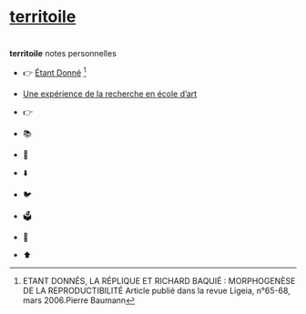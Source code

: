 # [territoile](https://clansco.org)

# <!-- [![Screenshot](./preview.webp)](https://clansco.org) -->

 **territoile** notes personnelles 

- 👉 [Étant Donné](https://www.academia.edu/4395484/Etant_donn%C3%A9s_la_R%C3%A9plique_et_Richard_Baqui%C3%A9_morphog%C3%A9n%C3%A8se_de_la_reproductibilit%C3%A9_Duchamp_Baqui%C3%A9_) [^1]
- [ Une expérience de la recherche en école d’art ](https://osskoor.com/2020/09/02/une-experience-de-la-recherche-en-ecole-dart/)

- 👉 
- 📚 
- 💬 
- ⬇️ 
- 🐦 
- 🗳 
- 🚀 
- ⬆️   


[^1]: ETANT DONNÉS, LA RÉPLIQUE ET RICHARD BAQUIÉ :  MORPHOGENÈSE DE LA REPRODUCTIBILITÉ
  Article publié dans la revue Ligeia, n°65-68, mars 2006.Pierre Baumann
